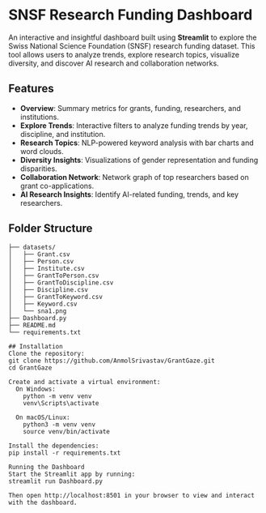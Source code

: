 # SNSF Research Funding Dashboard

An interactive and insightful dashboard built using **Streamlit** to explore the Swiss National Science Foundation (SNSF) research funding dataset. This tool allows users to analyze trends, explore research topics, visualize diversity, and discover AI research and collaboration networks.

## Features

- **Overview**: Summary metrics for grants, funding, researchers, and institutions.
- **Explore Trends**: Interactive filters to analyze funding trends by year, discipline, and institution.
- **Research Topics**: NLP-powered keyword analysis with bar charts and word clouds.
- **Diversity Insights**: Visualizations of gender representation and funding disparities.
- **Collaboration Network**: Network graph of top researchers based on grant co-applications.
- **AI Research Insights**: Identify AI-related funding, trends, and key researchers.

## Folder Structure
```plaintext
├── datasets/
│   ├── Grant.csv
│   ├── Person.csv
│   ├── Institute.csv
│   ├── GrantToPerson.csv
│   ├── GrantToDiscipline.csv
│   ├── Discipline.csv
│   ├── GrantToKeyword.csv
│   ├── Keyword.csv
│   └── sna1.png
├── Dashboard.py
├── README.md
└── requirements.txt

## Installation
Clone the repository:
git clone https://github.com/AnmolSrivastav/GrantGaze.git
cd GrantGaze

Create and activate a virtual environment:
  On Windows:
    python -m venv venv
    venv\Scripts\activate
  
  On macOS/Linux:
    python3 -m venv venv
    source venv/bin/activate

Install the dependencies:
pip install -r requirements.txt

Running the Dashboard
Start the Streamlit app by running:
streamlit run Dashboard.py

Then open http://localhost:8501 in your browser to view and interact with the dashboard.

